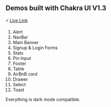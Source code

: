 ## Demos built with Chakra UI V1.3

:zap: [Live Link](https://chakra-ui-demos.netlify.app/)

1. Alert
2. NavBar
3. Main Banner
4. Signup & Login Forms
5. Stats
6. Pin Input
7. Footer
8. Table
9. AirBnB card
10. Drawer
11. Select
12. Toast

Everything is dark mode compatible.
